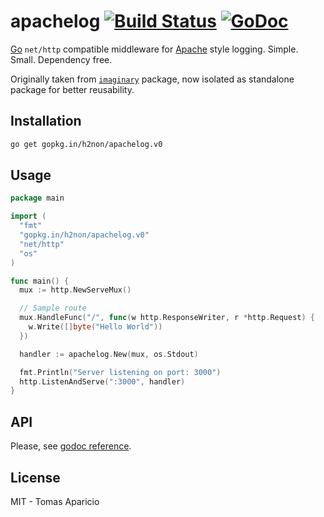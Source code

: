 # apachelog [![Build Status](https://travis-ci.org/h2non/apachelog.png)](https://travis-ci.org/h2non/apachelog) [![GoDoc](https://godoc.org/github.com/h2non/apachelog?status.svg)](https://godoc.org/github.com/h2non/apachelog)

[Go](https://golang.org) `net/http` compatible middleware for [Apache](http://httpd.apache.org/docs/2.2/logs.html) style logging.
Simple. Small. Dependency free.

Originally taken from [`imaginary`](https://github.com/h2non/imaginary) package, now isolated as standalone package for better reusability.

## Installation

```bash
go get gopkg.in/h2non/apachelog.v0
```

## Usage

```go
package main

import (
  "fmt"
  "gopkg.in/h2non/apachelog.v0"
  "net/http"
  "os"
)

func main() {
  mux := http.NewServeMux()

  // Sample route
  mux.HandleFunc("/", func(w http.ResponseWriter, r *http.Request) {
    w.Write([]byte("Hello World"))
  })

  handler := apachelog.New(mux, os.Stdout)

  fmt.Println("Server listening on port: 3000")
  http.ListenAndServe(":3000", handler)
}
```

## API

Please, see [godoc reference](https://godoc.org/github.com/h2non/apachelog).

## License

MIT - Tomas Aparicio

